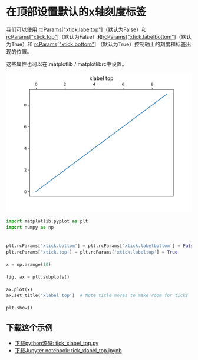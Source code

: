# 在顶部设置默认的x轴刻度标签

我们可以使用 [rcParams["xtick.labeltop"]](https://matplotlib.org/tutorials/introductory/customizing.html#matplotlib-rcparams)（默认为False）和[rcParams["xtick.top"]](https://matplotlib.org/tutorials/introductory/customizing.html#matplotlib-rcparams)（默认为False）和[rcParams["xtick.labelbottom"]](https://matplotlib.org/tutorials/introductory/customizing.html#matplotlib-rcparams)（默认为True）和 [rcParams["xtick.bottom"]](https://matplotlib.org/tutorials/introductory/customizing.html#matplotlib-rcparams) （默认为True）控制轴上的刻度和标签出现的位置。

这些属性也可以在.matplotlib / matplotlibrc中设置。

![在顶部设置默认的x轴刻度标签示例](/static/images/gallery/sphx_glr_tick_xlabel_top_001.png)

```python
import matplotlib.pyplot as plt
import numpy as np


plt.rcParams['xtick.bottom'] = plt.rcParams['xtick.labelbottom'] = False
plt.rcParams['xtick.top'] = plt.rcParams['xtick.labeltop'] = True

x = np.arange(10)

fig, ax = plt.subplots()

ax.plot(x)
ax.set_title('xlabel top')  # Note title moves to make room for ticks

plt.show()
```

## 下载这个示例
            
- [下载python源码: tick_xlabel_top.py](https://matplotlib.org/_downloads/tick_xlabel_top.py)
- [下载Jupyter notebook: tick_xlabel_top.ipynb](https://matplotlib.org/_downloads/tick_xlabel_top.ipynb)